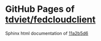 GitHub Pages of [tdviet/fedcloudclient](https://github.com/tdviet/fedcloudclient.git)
===
Sphinx html documentation of [11a2b5d6](https://github.com/tdviet/fedcloudclient/tree/11a2b5d6eaee92e6495ebaebe6baf72227d40636)
